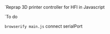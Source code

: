 `Reprap 3D printer controller for HFI in Javascript

`To do

`` browserify main.js
`` connect serialPort
